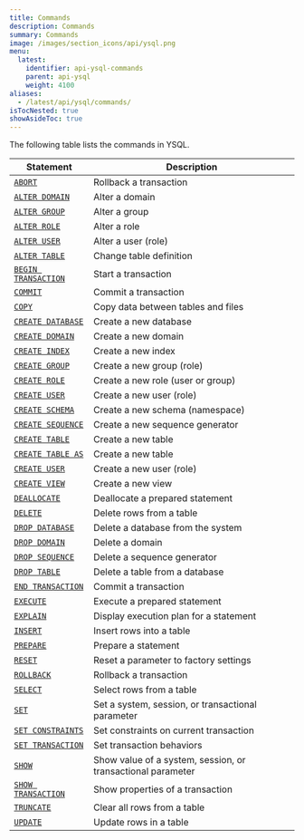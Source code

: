 ```yaml
---
title: Commands
description: Commands
summary: Commands
image: /images/section_icons/api/ysql.png
menu:
  latest:
    identifier: api-ysql-commands
    parent: api-ysql
    weight: 4100
aliases:
  - /latest/api/ysql/commands/
isTocNested: true
showAsideToc: true
---
```


The following table lists the commands in YSQL.

| Statement | Description |
|-----------|-------------|
| [`ABORT`](txn_abort) | Rollback a transaction |
| [`ALTER DOMAIN`](ddl_alter_domain) | Alter a domain |
| [`ALTER GROUP`](dcl_alter_group) | Alter a group |
| [`ALTER ROLE`](dcl_alter_role) | Alter a role |
| [`ALTER USER`](dcl_alter_user) | Alter a user (role) |
| [`ALTER TABLE`](ddl_alter_table) | Change table definition |
| [`BEGIN TRANSACTION`](txn_begin) | Start a transaction |
| [`COMMIT`](txn_commit) | Commit a transaction |
| [`COPY`](cmd_copy) | Copy data between tables and files |
| [`CREATE DATABASE`](ddl_create_database) | Create a new database |
| [`CREATE DOMAIN`](ddl_create_domain) | Create a new domain |
| [`CREATE INDEX`](ddl_create_index) | Create a new index |
| [`CREATE GROUP`](dcl_create_group) | Create a new group (role) |
| [`CREATE ROLE`](dcl_create_role) | Create a new role (user or group) |
| [`CREATE USER`](dcl_create_user) | Create a new user (role) |
| [`CREATE SCHEMA`](ddl_create_schema) | Create a new schema (namespace) |
| [`CREATE SEQUENCE`](ddl_create_sequence) | Create a new sequence generator |
| [`CREATE TABLE`](ddl_create_table) | Create a new table |
| [`CREATE TABLE AS`](ddl_create_table_as) | Create a new table |
| [`CREATE USER`](dcl_create_user) | Create a new user (role) |
| [`CREATE VIEW`](ddl_create_view) | Create a new view |
| [`DEALLOCATE`](perf_deallocate) | Deallocate a prepared statement |
| [`DELETE`](dml_delete) | Delete rows from a table |
| [`DROP DATABASE`](ddl_drop_database) | Delete a database from the system |
| [`DROP DOMAIN`](ddl_drop_domain) | Delete a domain |
| [`DROP SEQUENCE`](ddl_drop_sequence) | Delete a sequence generator |
| [`DROP TABLE`](ddl_drop_table) | Delete a table from a database |
| [`END TRANSACTION`](txn_end) | Commit a transaction |
| [`EXECUTE`](perf_execute) | Execute a prepared statement |
| [`EXPLAIN`](perf_explain) | Display execution plan for a statement |
| [`INSERT`](dml_insert) | Insert rows into a table |
| [`PREPARE`](perf_prepare) | Prepare a statement |
| [`RESET`](cmd_reset) | Reset a parameter to factory settings |
| [`ROLLBACK`](txn_rollback) | Rollback a transaction |
| [`SELECT`](dml_select) | Select rows from a table |
| [`SET`](cmd_set) | Set a system, session, or transactional parameter |
| [`SET CONSTRAINTS`](txn_set_constraints) | Set constraints on current transaction |
| [`SET TRANSACTION`](txn_set) | Set transaction behaviors |
| [`SHOW`](cmd_show) | Show value of a system, session, or transactional parameter |
| [`SHOW TRANSACTION`](txn_show) | Show properties of a transaction |
| [`TRUNCATE`](ddl_truncate) | Clear all rows from a table |
| [`UPDATE`](dml_update) | Update rows in a table |
